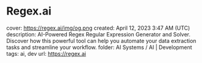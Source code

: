 # Regex.ai

cover: https://regex.ai/img/og.png
created: April 12, 2023 3:47 AM (UTC)
description: AI-Powered Regex Regular Expression Generator and Solver. Discover how this powerful tool can help you automate your data extraction tasks and streamline your workflow.
folder: AI Systems / AI | Development
tags: ai, dev
url: https://regex.ai
